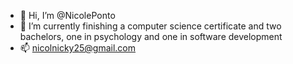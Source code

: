 - 👋 Hi, I’m @NicolePonto
- 🌱 I’m currently finishing a computer science certificate and two bachelors, one in psychology and one in software development
- 📫 nicolnicky25@gmail.com

<!---
NicolePonto/NicolePonto is a ✨ special ✨ repository because its `README.md` (this file) appears on your GitHub profile.
You can click the Preview link to take a look at your changes.
--->
